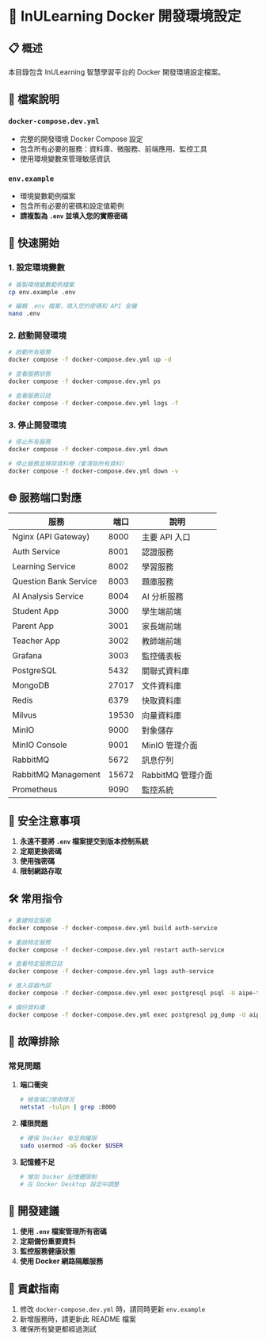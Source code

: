 # 🐳 InULearning Docker 開發環境設定

## 📋 概述

本目錄包含 InULearning 智慧學習平台的 Docker 開發環境設定檔案。

## 📁 檔案說明

### `docker-compose.dev.yml`
- 完整的開發環境 Docker Compose 設定
- 包含所有必要的服務：資料庫、微服務、前端應用、監控工具
- 使用環境變數來管理敏感資訊

### `env.example`
- 環境變數範例檔案
- 包含所有必要的密碼和設定值範例
- **請複製為 `.env` 並填入您的實際密碼**

## 🚀 快速開始

### 1. 設定環境變數

```bash
# 複製環境變數範例檔案
cp env.example .env

# 編輯 .env 檔案，填入您的密碼和 API 金鑰
nano .env
```

### 2. 啟動開發環境

```bash
# 啟動所有服務
docker compose -f docker-compose.dev.yml up -d

# 查看服務狀態
docker compose -f docker-compose.dev.yml ps

# 查看服務日誌
docker compose -f docker-compose.dev.yml logs -f
```

### 3. 停止開發環境

```bash
# 停止所有服務
docker compose -f docker-compose.dev.yml down

# 停止服務並移除資料卷（會清除所有資料）
docker compose -f docker-compose.dev.yml down -v
```

## 🌐 服務端口對應

| 服務 | 端口 | 說明 |
|------|------|------|
| Nginx (API Gateway) | 8000 | 主要 API 入口 |
| Auth Service | 8001 | 認證服務 |
| Learning Service | 8002 | 學習服務 |
| Question Bank Service | 8003 | 題庫服務 |
| AI Analysis Service | 8004 | AI 分析服務 |
| Student App | 3000 | 學生端前端 |
| Parent App | 3001 | 家長端前端 |
| Teacher App | 3002 | 教師端前端 |
| Grafana | 3003 | 監控儀表板 |
| PostgreSQL | 5432 | 關聯式資料庫 |
| MongoDB | 27017 | 文件資料庫 |
| Redis | 6379 | 快取資料庫 |
| Milvus | 19530 | 向量資料庫 |
| MinIO | 9000 | 對象儲存 |
| MinIO Console | 9001 | MinIO 管理介面 |
| RabbitMQ | 5672 | 訊息佇列 |
| RabbitMQ Management | 15672 | RabbitMQ 管理介面 |
| Prometheus | 9090 | 監控系統 |

## 🔐 安全注意事項

1. **永遠不要將 `.env` 檔案提交到版本控制系統**
2. **定期更換密碼**
3. **使用強密碼**
4. **限制網路存取**

## 🛠️ 常用指令

```bash
# 重建特定服務
docker compose -f docker-compose.dev.yml build auth-service

# 重啟特定服務
docker compose -f docker-compose.dev.yml restart auth-service

# 查看特定服務日誌
docker compose -f docker-compose.dev.yml logs auth-service

# 進入容器內部
docker compose -f docker-compose.dev.yml exec postgresql psql -U aipe-tester -d inulearning

# 備份資料庫
docker compose -f docker-compose.dev.yml exec postgresql pg_dump -U aipe-tester inulearning > backup.sql
```

## 🔧 故障排除

### 常見問題

1. **端口衝突**
   ```bash
   # 檢查端口使用情況
   netstat -tulpn | grep :8000
   ```

2. **權限問題**
   ```bash
   # 確保 Docker 有足夠權限
   sudo usermod -aG docker $USER
   ```

3. **記憶體不足**
   ```bash
   # 增加 Docker 記憶體限制
   # 在 Docker Desktop 設定中調整
   ```

## 📝 開發建議

1. **使用 `.env` 檔案管理所有密碼**
2. **定期備份重要資料**
3. **監控服務健康狀態**
4. **使用 Docker 網路隔離服務**

## 🤝 貢獻指南

1. 修改 `docker-compose.dev.yml` 時，請同時更新 `env.example`
2. 新增服務時，請更新此 README 檔案
3. 確保所有變更都經過測試 